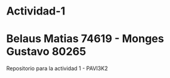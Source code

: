 # Actividad-1

# Belaus Matias 74619 - Monges Gustavo 80265

Repositorio para la actividad 1 - PAVI3K2
